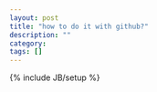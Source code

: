 ```yaml
---
layout: post
title: "how to do it with github?"
description: ""
category: 
tags: []
---
```

{% include JB/setup %}
